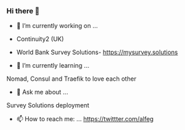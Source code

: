 ### Hi there 👋

- 🔭 I’m currently working on ...

- Continuity2 (UK)
- World Bank Survey Solutions- https://mysurvey.solutions

- 🌱 I’m currently learning ...

Nomad, Consul and Traefik to love each other

- 💬 Ask me about ...

Survey Solutions deployment

- 📫 How to reach me: ...
https://twittter.com/alfeg


<!--
**alfeg/alfeg** is a ✨ _special_ ✨ repository because its `README.md` (this file) appears on your GitHub profile.

Here are some ideas to get you started:

- 🔭 I’m currently working on ...
World Bank Survey Solutions

- 🌱 I’m currently learning ...
Nomad, Consul and Traefik to love each other

- 👯 I’m looking to collaborate on ...
- 💬 Ask me about ...
C#

- 📫 How to reach me: ...
https://twittter.com/alfeg

-->
